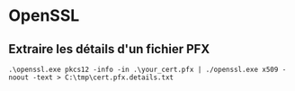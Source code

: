 # OpenSSL

## Extraire les détails d'un fichier PFX
`.\openssl.exe pkcs12 -info -in .\your_cert.pfx | ./openssl.exe x509 -noout -text > C:\tmp\cert.pfx.details.txt`
